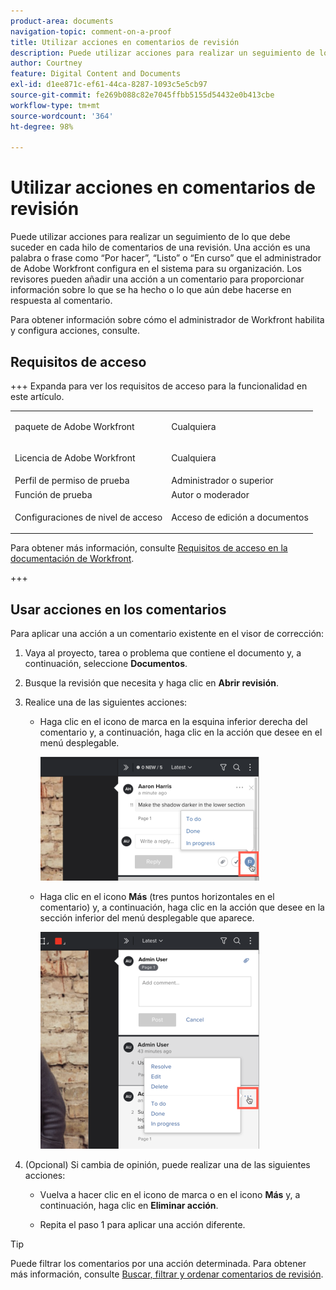```yaml
---
product-area: documents
navigation-topic: comment-on-a-proof
title: Utilizar acciones en comentarios de revisión
description: Puede utilizar acciones para realizar un seguimiento de lo que debe suceder en cada hilo de comentarios de una revisión. Una acción es una palabra o frase como “Por hacer”, “Listo” o “En curso” que el administrador de Adobe Workfront configura en el sistema para su organización. Los revisores pueden añadir una acción a un comentario para proporcionar información sobre lo que se ha hecho o lo que aún debe hacerse en respuesta al comentario.
author: Courtney
feature: Digital Content and Documents
exl-id: d1ee871c-ef61-44ca-8287-1093c5e5cb97
source-git-commit: fe269b088c82e7045ffbb5155d54432e0b413cbe
workflow-type: tm+mt
source-wordcount: '364'
ht-degree: 98%

---
```


# Utilizar acciones en comentarios de revisión

Puede utilizar acciones para realizar un seguimiento de lo que debe suceder en cada hilo de comentarios de una revisión. Una acción es una palabra o frase como “Por hacer”, “Listo” o “En curso” que el administrador de Adobe Workfront configura en el sistema para su organización. Los revisores pueden añadir una acción a un comentario para proporcionar información sobre lo que se ha hecho o lo que aún debe hacerse en respuesta al comentario.

Para obtener información sobre cómo el administrador de Workfront habilita y configura acciones, consulte.

## Requisitos de acceso

+++ Expanda para ver los requisitos de acceso para la funcionalidad en este artículo.

<table style="table-layout:auto"> 
 <col> 
 <col> 
 <tbody> 
  <tr> 
   <td role="rowheader">paquete de Adobe Workfront</td> 
   <td> <p>Cualquiera</p> </td> 
  </tr> 
  <tr> 
   <td role="rowheader">Licencia de Adobe Workfront</td> 
   <td> <p>Cualquiera</p></td> 
  </tr> 
  <tr> 
   <td role="rowheader">Perfil de permiso de prueba </td> 
   <td>Administrador o superior</td> 
  </tr> 
  <tr> 
   <td role="rowheader">Función de prueba</td> 
   <td>Autor o moderador</td> 
  </tr> 
  <tr> 
   <td role="rowheader">Configuraciones de nivel de acceso</td> 
   <td> <p>Acceso de edición a documentos</p> </td> 
  </tr> 
 </tbody> 
</table>

Para obtener más información, consulte [Requisitos de acceso en la documentación de Workfront](/help/quicksilver/administration-and-setup/add-users/access-levels-and-object-permissions/access-level-requirements-in-documentation.md).

+++

## Usar acciones en los comentarios

Para aplicar una acción a un comentario existente en el visor de corrección:

1. Vaya al proyecto, tarea o problema que contiene el documento y, a continuación, seleccione **Documentos**.
1. Busque la revisión que necesita y haga clic en **Abrir revisión**.

1. Realice una de las siguientes acciones:

   * Haga clic en el icono de marca en la esquina inferior derecha del comentario y, a continuación, haga clic en la acción que desee en el menú desplegable.

     ![Icono de indicador de acciones](assets/actions-flag-icon-350x198.png)

   * Haga clic en el icono **Más** (tres puntos horizontales en el comentario) y, a continuación, haga clic en la acción que desee en la sección inferior del menú desplegable que aparece.

     ![Actions_on_coments-More_menu.png](assets/actions-on-coments-more-menu-350x347.png)

1. (Opcional) Si cambia de opinión, puede realizar una de las siguientes acciones:

   * Vuelva a hacer clic en el icono de marca o en el icono **Más** y, a continuación, haga clic en **Eliminar acción**.

   * Repita el paso 1 para aplicar una acción diferente.

>[!TIP]
>
>Puede filtrar los comentarios por una acción determinada. Para obtener más información, consulte [Buscar, filtrar y ordenar comentarios de revisión](../../../../review-and-approve-work/proofing/reviewing-proofs-within-workfront/comment-on-a-proof/search-filter-sort-comments.md).
